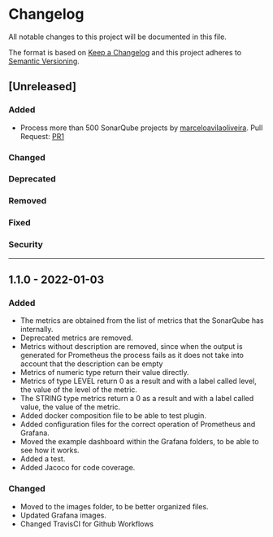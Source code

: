 # Changelog
All notable changes to this project will be documented in this file.

The format is based on [Keep a Changelog](http://keepachangelog.com/en/1.0.0/)
and this project adheres to [Semantic Versioning](http://semver.org/spec/v2.0.0.html).

## [Unreleased]

### Added

* Process more than 500 SonarQube projects by [marceloavilaoliveira](https://github.com/marceloavilaoliveira). Pull Request: [PR1](https://github.com/juaalta/sonarqube-prometheus-exporter/pull/1)

### Changed

### Deprecated

### Removed

### Fixed

### Security


- - -

## 1.1.0 - 2022-01-03

### Added

* The metrics are obtained from the list of metrics that the SonarQube has internally.
* Deprecated metrics are removed.
* Metrics without description are removed, since when the output is generated for Prometheus the process fails as it does not take into account that the description can be empty
* Metrics of numeric type return their value directly.
* Metrics of type LEVEL return 0 as a result and with a label called level, the value of the level of the metric.
* The STRING type metrics return a 0 as a result and with a label called value, the value of the metric.
* Added docker composition file to be able to test plugin. 
* Added configuration files for the correct operation of Prometheus and Grafana.
* Moved the example dashboard within the Grafana folders, to be able to see how it works.
* Added a test.
* Added Jacoco for code coverage.

### Changed

* Moved to the images folder, to be better organized files.
* Updated Grafana images.
* Changed TravisCI for Github Workflows

